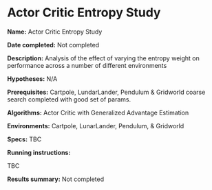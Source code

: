 # Actor Critic Entropy Study

**Name:** Actor Critic Entropy Study

**Date completed:** Not completed

**Description:** Analysis of the effect of varying the entropy weight on performance across a number of different environments

**Hypotheses:** N/A

**Prerequisites:** Cartpole, LundarLander, Pendulum & Gridworld coarse search completed with good set of params.

**Algorithms:** Actor Critic with Generalized Advantage Estimation

**Environments:** Cartpole, LunarLander, Pendulum, & Gridworld

**Specs:** TBC

**Running instructions:**

TBC

**Results summary:** Not completed
